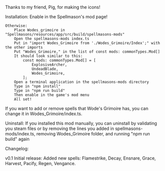 Thanks to my friend, Pig, for making the icons!

Installation:
    Enable in the Spellmason's mod page!

    Otherwise:
        Place Wodes_grimoire in "Spellmasons/resources/app/src/build/spellmasons-mods"
        Open the spellmasons-mods index.ts
        Put in "import Wodes_Grimoire from './Wodes_Grimoire/Index';" with the other imports
        Put "Wodes_Grimoire," in the list of const mods: commonTypes.Mod[]
        It should look similar to this:
            const mods: commonTypes.Mod[] = [
                ExplosiveArcher,
                UndeadBlade,
                Wodes_Grimoire,
            ];
        Open a terminal application in the spellmasons-mods directory
        Type in "npm install"
        Type in "npm run build"
        Then enable in the game's mod menu
        All set!
If you want to add or remove spells that Wode's Grimoire has, you can change it in Wodes_Grimoire/index.ts.

Uninstall:
    If you installed this mod manually, you can uninstall by validating you steam files or by removing the lines you added in spellmasons-mods/index.ts, removing Wodes_Grimoire folder, and running "npm run build" again

Changelog:

v0.1 Initial release:
    Added new spells: Flamestrike, Decay, Ensnare, Grace, Harvest, Pacify, Regen, Vengance.